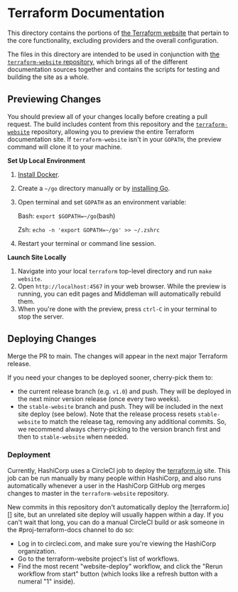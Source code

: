 # Terraform Documentation

This directory contains the portions of [the Terraform website](https://www.terraform.io/) that pertain to the
core functionality, excluding providers and the overall configuration.

The files in this directory are intended to be used in conjunction with
[the `terraform-website` repository](https://github.com/hashicorp/terraform-website), which brings all of the
different documentation sources together and contains the scripts for testing and building the site as
a whole.

## Previewing Changes

You should preview all of your changes locally before creating a pull request. The build includes content from this repository and the [`terraform-website`](https://github.com/hashicorp/terraform-website/) repository, allowing you to preview the entire Terraform documentation site. If `terraform-website` isn't in your `GOPATH`, the preview command will clone it to your machine.

**Set Up Local Environment**

1. [Install Docker](https://docs.docker.com/get-docker/).
2. Create a `~/go` directory manually or by [installing Go](https://golang.org/doc/install).
3. Open terminal and set `GOPATH` as an environment variable:

    Bash: `export $GOPATH=~/go`(bash)

    Zsh: `echo -n 'export GOPATH=~/go' >> ~/.zshrc`
4. Restart your terminal or command line session.

**Launch Site Locally**

1. Navigate into your local `terraform` top-level directory and run `make website`.
2. Open `http://localhost:4567` in your web browser. While the preview is running, you can edit pages and Middleman will automatically rebuild them.
3. When you're done with the preview, press `ctrl-C` in your terminal to stop the server.

## Deploying Changes

Merge the PR to main. The changes will appear in the next major Terraform release.

If you need your changes to be deployed sooner, cherry-pick them to:
- the current release branch (e.g. `v1.0`) and push. They will be deployed in the next minor version release (once every two weeks).
- the `stable-website` branch and push. They will be included in the next site deploy (see below). Note that the release process resets `stable-website` to match the release tag, removing any additional commits. So, we recommend always cherry-picking to the version branch first and then to `stable-website` when needed.

### Deployment
Currently, HashiCorp uses a CircleCI job to deploy the [terraform.io](terraform.io) site. This job can be run manually by many people within HashiCorp, and also runs automatically whenever a user in the HashiCorp GitHub org merges changes to master in the `terraform-website` repository.

New commits in this repository don't automatically deploy the [terraform.io][] site, but an unrelated site deploy will usually happen within a day. If you can't wait that long, you can do a manual CircleCI build or ask someone in the #proj-terraform-docs channel to do so:
- Log in to circleci.com, and  make sure you're viewing the HashiCorp organization.
- Go to the terraform-website project's list of workflows.
- Find the most recent "website-deploy" workflow, and click the "Rerun workflow from start" button (which looks like a refresh button with a numeral "1" inside).
